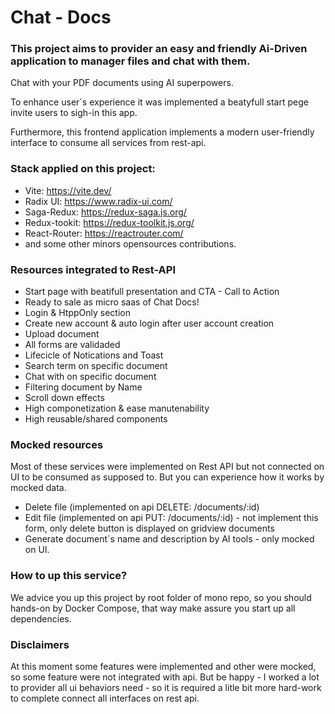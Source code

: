 # Chat - Docs

### This project aims to provider an easy and friendly Ai-Driven application to manager files and chat with them.

Chat with your PDF documents using AI superpowers.

To enhance user´s experience it was implemented a beatyfull start pege invite users to sigh-in this app.

Furthermore, this frontend application implements a modern user-friendly interface to consume all services from rest-api.

### Stack applied on this project:

- Vite: https://vite.dev/
- Radix UI: https://www.radix-ui.com/
- Saga-Redux: https://redux-saga.js.org/
- Redux-tookit: https://redux-toolkit.js.org/
- React-Router: https://reactrouter.com/
- and some other minors opensources contributions.

### Resources integrated to Rest-API

- Start page with beatifull presentation and CTA - Call to Action
- Ready to sale as micro saas of Chat Docs!
- Login & HtppOnly section
- Create new account & auto login after user account creation
- Upload document
- All forms are validaded
- Lifecicle of Notications and Toast
- Search term on specific document
- Chat with on specific document
- Filtering document by Name
- Scroll down effects
- High componetization & ease manutenability
- High reusable/shared components

### Mocked resources

Most of these services were implemented on Rest API but not connected on UI to be consumed as supposed to. But you can experience how it works by mocked data.

- Delete file (implemented on api DELETE: /documents/:id)
- Edit file (implemented on api PUT: /documents/:id) - not implement this form, only delete button is displayed on gridview documents
- Generate document´s name and description by AI tools - only mocked on UI.

### How to up this service?

We advice you up this project by root folder of mono repo, so you should hands-on by Docker Compose, that way make assure you start up all dependencies.

### Disclaimers

At this moment some features were implemented and other were mocked, so some feature were not integrated with api. But be happy - I worked a lot to provider all ui behaviors need - so it is required a litle bit more hard-work to complete connect all interfaces on rest api.
